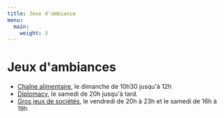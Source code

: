 ```yaml
---
title: Jeux d'ambiance
menu:
  main:
    weight: 3
---
```


# Jeux d'ambiances
  - [Chaîne alimentaire](chaine-alimentaire), le dimanche de 10h30 jusqu'à 12h
  - [Diplomacy](diplomacy), le samedi de 20h jusqu'à tard.
  - [Gros jeux de sociétés](ambiance/gros-jeux), le vendredi de 20h à 23h et le samedi de 16h à 19h


